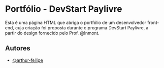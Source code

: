
# Portfólio - DevStart Paylivre

Esta é uma página HTML que abriga o portfólio de um desenvolvedor front-end, cuja criação foi proposta durante o programa DevStart Paylivre, a partir do design fornecido pelo Prof. @lnmont.


## Autores

- [@arthur-fellipe](https://www.github.com/arthur-fellipe)
